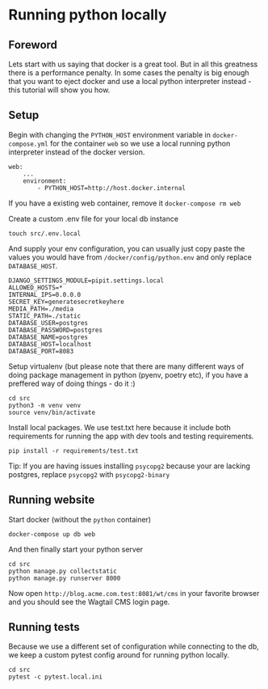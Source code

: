 # Running python locally

## Foreword

Lets start with us saying that docker is a great tool. But in all this greatness there is a performance penalty. In some cases the penalty is big enough that you want to eject docker and use a local python interpreter instead - this tutorial will show you how.

## Setup

Begin with changing the `PYTHON_HOST` environment variable in `docker-compose.yml` for the container `web` so we use a local running python interpreter instead of the docker version.

```
web:
    ...
    environment:
        - PYTHON_HOST=http://host.docker.internal
```

If you have a existing web container, remove it `docker-compose rm web`

Create a custom .env file for your local db instance

```
touch src/.env.local
```

And supply your env configuration, you can usually just copy paste the values you would have from `/docker/config/python.env` and only replace `DATABASE_HOST`.

```
DJANGO_SETTINGS_MODULE=pipit.settings.local
ALLOWED_HOSTS=*
INTERNAL_IPS=0.0.0.0
SECRET_KEY=generatesecretkeyhere
MEDIA_PATH=./media
STATIC_PATH=./static
DATABASE_USER=postgres
DATABASE_PASSWORD=postgres
DATABASE_NAME=postgres
DATABASE_HOST=localhost
DATABASE_PORT=8083
```

Setup virtualenv (but please note that there are many different ways of doing package management in python (pyenv, poetry etc), if you have a preffered way of doing things - do it :)

```
cd src
python3 -m venv venv
source venv/bin/activate
```

Install local packages. We use test.txt here because it include both requirements for running the app with dev tools and testing requirements.

```
pip install -r requirements/test.txt
```

Tip: If you are having issues installing `psycopg2` because your are lacking postgres, replace `psycopg2` with `psycopg2-binary`

## Running website

Start docker (without the `python` container)

```
docker-compose up db web
```

And then finally start your python server

```
cd src
python manage.py collectstatic
python manage.py runserver 8000
```

Now open `http://blog.acme.com.test:8081/wt/cms` in your favorite browser and you should see the Wagtail CMS login page.

## Running tests

Because we use a different set of configuration while connecting to the db, we keep a custom pytest config around for running python locally.

```
cd src
pytest -c pytest.local.ini
```
